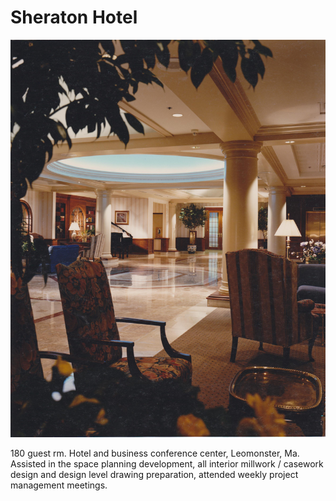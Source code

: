 # Sheraton Hotel

<div class="carousel" id="slidr-img">
  <img data-slidr="one" src="../../_media/portfolio/commercial/sheraton-hotel/loby-then.jpg"/>
</div>

180 guest rm. Hotel and business conference center, Leomonster, Ma. Assisted in
the space planning development, all interior millwork / casework design and
design level drawing preparation, attended weekly project management meetings.

